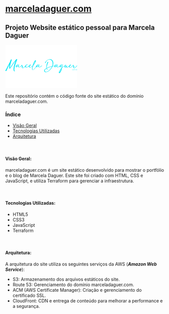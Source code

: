 # [marceladaguer.com](https://marceladaguer.com)
## Projeto Website estático pessoal para Marcela Daguer

![MarcelaDaguer](./fontes/img/mobile/logo-azul.webp)

Este repositório contém o código fonte do site estático do domínio marceladaguer.com.

### Índice
- <a href="#visão-geral">Visão Geral</a>
- <a href="#tecnologias-utilizadas">Tecnologias Utilizadas</a>
- <a href="#arquitetura">Arquitetura</a>
<br><br><br>


#### Visão Geral:
marceladaguer.com é um site estático desenvolvido para mostrar o portfólio e o blog de Marcela Daguer. Este site foi criado com HTML, CSS e JavaScript, e utiliza Terraform para gerenciar a infraestrutura.
<br><br><br>


#### Tecnologias Utilizadas:
- HTML5
- CSS3
- JavaScript
- Terraform
<br><br><br>


#### Arquitetura:
A arquitetura do site utiliza os seguintes serviços da AWS (<i><b>Amazon Web Service</b></i>):
- S3: Armazenamento dos arquivos estáticos do site.
- Route 53: Gerenciamento do domínio marceladaguer.com.
- ACM (AWS Certificate Manager): Criação e gerenciamento do certificado SSL.
- CloudFront: CDN e entrega de conteúdo para melhorar a performance e a segurança.